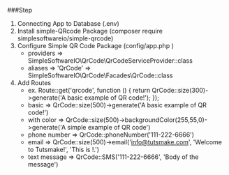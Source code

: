 ###Step
1. Connecting App to Database (.env)
2. Install simple-QRcode Package (composer require simplesoftwareio/simple-qrcode)
3. Configure Simple QR Code Package (config/app.php ) 
   - providers => SimpleSoftwareIO\QrCode\QrCodeServiceProvider::class
   - aliases =>  'QrCode' => SimpleSoftwareIO\QrCode\Facades\QrCode::class
4. Add Routes
    - ex. Route::get('qrcode', function () {
                return QrCode::size(300)->generate('A basic example of QR code!');
            });
    - basic => QrCode::size(500)->generate('A basic example of QR code!')
    - with color =>  QrCode::size(500)->backgroundColor(255,55,0)->generate('A simple example of QR code')
    - phone number => QrCode::phoneNumber('111-222-6666')
    - email  => QrCode::size(500)->email('info@tutsmake.com', 'Welcome to Tutsmake!', 'This is !.')
    - text message => QrCode::SMS('111-222-6666', 'Body of the message')
